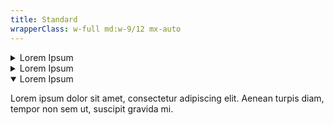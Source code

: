 ```yaml
---
title: Standard
wrapperClass: w-full md:w-9/12 mx-auto
---
```


<div class="flex flex-col gap-sm">
  <details id="accordion-item-1" class="vv-accordion">
    <summary
      class="vv-accordion__summary"
      aria-controls="#accordion-item-1"
      aria-expanded="false">
      Lorem Ipsum
    </summary>
    <div class="vv-accordion__content" aria-hidden="true">
      <p class="font-light text-word-3">
        Lorem ipsum dolor sit amet, consectetur adipiscing elit. Aenean turpis
        diam, tempor non sem ut, suscipit gravida mi.
      </p>
    </div>
  </details>
  <details id="accordion-item-2" class="vv-accordion">
    <summary
      class="vv-accordion__summary"
      aria-controls="#accordion-item-2"
      aria-expanded="false">
      Lorem Ipsum
    </summary>
    <div class="vv-accordion__content" aria-hidden="true">
      <p class="font-light text-word-3">
        Lorem ipsum dolor sit amet, consectetur adipiscing elit. Aenean turpis
        diam, tempor non sem ut, suscipit gravida mi.
      </p>
    </div>
  </details>
  <details id="accordion-item-3" class="vv-accordion" open="">
    <summary
      class="vv-accordion__summary"
      aria-controls="#accordion-item-3"
      aria-expanded="true">
      Lorem Ipsum
    </summary>
    <div class="vv-accordion__content" aria-hidden="false">
      <p class="font-light text-word-3">
        Lorem ipsum dolor sit amet, consectetur adipiscing elit. Aenean turpis
        diam, tempor non sem ut, suscipit gravida mi.
      </p>
    </div>
  </details>
</div>
